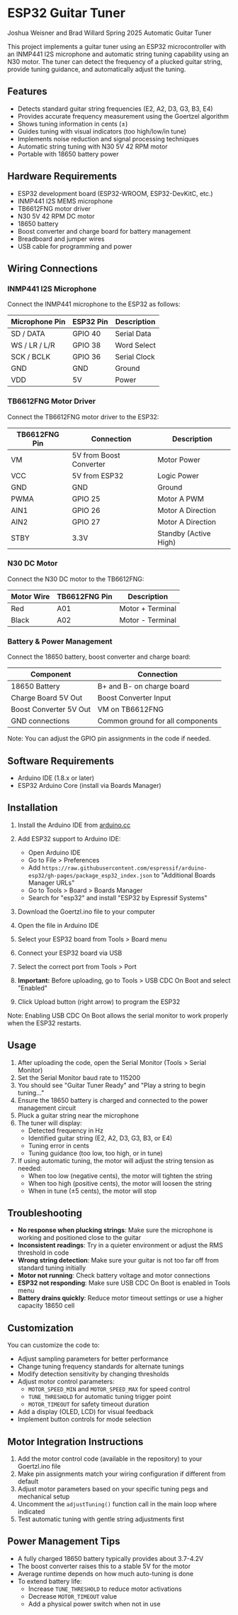 # ESP32 Guitar Tuner
Joshua Weisner and Brad Willard Spring 2025
Automatic Guitar Tuner


This project implements a guitar tuner using an ESP32 microcontroller with an INMP441 I2S microphone and automatic string tuning capability using an N30 motor. The tuner can detect the frequency of a plucked guitar string, provide tuning guidance, and automatically adjust the tuning.

## Features

- Detects standard guitar string frequencies (E2, A2, D3, G3, B3, E4)
- Provides accurate frequency measurement using the Goertzel algorithm
- Shows tuning information in cents (±)
- Guides tuning with visual indicators (too high/low/in tune)
- Implements noise reduction and signal processing techniques
- Automatic string tuning with N30 5V 42 RPM motor
- Portable with 18650 battery power

## Hardware Requirements

- ESP32 development board (ESP32-WROOM, ESP32-DevKitC, etc.)
- INMP441 I2S MEMS microphone
- TB6612FNG motor driver
- N30 5V 42 RPM DC motor
- 18650 battery
- Boost converter and charge board for battery management
- Breadboard and jumper wires
- USB cable for programming and power

## Wiring Connections

### INMP441 I2S Microphone
Connect the INMP441 microphone to the ESP32 as follows:

| Microphone Pin | ESP32 Pin | Description       |
|----------------|-----------|-------------------|
| SD / DATA      | GPIO 40   | Serial Data       |
| WS / LR / L/R  | GPIO 38   | Word Select       |
| SCK / BCLK     | GPIO 36   | Serial Clock      |
| GND            | GND       | Ground            |
| VDD            | 5V        | Power             |

### TB6612FNG Motor Driver
Connect the TB6612FNG motor driver to the ESP32:

| TB6612FNG Pin | Connection             | Description       |
|---------------|------------------------|-------------------|
| VM            | 5V from Boost Converter| Motor Power       |
| VCC           | 5V from ESP32          | Logic Power       |
| GND           | GND                    | Ground            |
| PWMA          | GPIO 25                | Motor A PWM       |
| AIN1          | GPIO 26                | Motor A Direction |
| AIN2          | GPIO 27                | Motor A Direction |
| STBY          | 3.3V                   | Standby (Active High) |

### N30 DC Motor
Connect the N30 DC motor to the TB6612FNG:

| Motor Wire | TB6612FNG Pin | Description |
|------------|---------------|-------------|
| Red        | A01           | Motor + Terminal |
| Black      | A02           | Motor - Terminal |

### Battery & Power Management
Connect the 18650 battery, boost converter and charge board:

| Component | Connection |
|-----------|------------|
| 18650 Battery | B+ and B- on charge board |
| Charge Board 5V Out | Boost Converter Input |
| Boost Converter 5V Out | VM on TB6612FNG |
| GND connections | Common ground for all components |

Note: You can adjust the GPIO pin assignments in the code if needed.

## Software Requirements

- Arduino IDE (1.8.x or later)
- ESP32 Arduino Core (install via Boards Manager)

## Installation

1. Install the Arduino IDE from [arduino.cc](https://www.arduino.cc/)
2. Add ESP32 support to Arduino IDE:
   - Open Arduino IDE
   - Go to File > Preferences
   - Add `https://raw.githubusercontent.com/espressif/arduino-esp32/gh-pages/package_esp32_index.json` to "Additional Boards Manager URLs"
   - Go to Tools > Board > Boards Manager
   - Search for "esp32" and install "ESP32 by Espressif Systems"

3. Download the Goertzl.ino file to your computer
4. Open the file in Arduino IDE
5. Select your ESP32 board from Tools > Board menu
6. Connect your ESP32 board via USB
7. Select the correct port from Tools > Port
8. **Important:** Before uploading, go to Tools > USB CDC On Boot and select "Enabled"
9. Click Upload button (right arrow) to program the ESP32

Note: Enabling USB CDC On Boot allows the serial monitor to work properly when the ESP32 restarts.

## Usage

1. After uploading the code, open the Serial Monitor (Tools > Serial Monitor)
2. Set the Serial Monitor baud rate to 115200
3. You should see "Guitar Tuner Ready" and "Play a string to begin tuning..."
4. Ensure the 18650 battery is charged and connected to the power management circuit
5. Pluck a guitar string near the microphone
6. The tuner will display:
   - Detected frequency in Hz
   - Identified guitar string (E2, A2, D3, G3, B3, or E4)
   - Tuning error in cents
   - Tuning guidance (too low, too high, or in tune)
7. If using automatic tuning, the motor will adjust the string tension as needed:
   - When too low (negative cents), the motor will tighten the string
   - When too high (positive cents), the motor will loosen the string
   - When in tune (±5 cents), the motor will stop

## Troubleshooting

- **No response when plucking strings**: Make sure the microphone is working and positioned close to the guitar
- **Inconsistent readings**: Try in a quieter environment or adjust the RMS threshold in code
- **Wrong string detection**: Make sure your guitar is not too far off from standard tuning initially
- **Motor not running**: Check battery voltage and motor connections
- **ESP32 not responding**: Make sure USB CDC On Boot is enabled in Tools menu
- **Battery drains quickly**: Reduce motor timeout settings or use a higher capacity 18650 cell

## Customization

You can customize the code to:
- Adjust sampling parameters for better performance
- Change tuning frequency standards for alternate tunings
- Modify detection sensitivity by changing thresholds
- Adjust motor control parameters:
  - `MOTOR_SPEED_MIN` and `MOTOR_SPEED_MAX` for speed control
  - `TUNE_THRESHOLD` for automatic tuning trigger point
  - `MOTOR_TIMEOUT` for safety timeout duration
- Add a display (OLED, LCD) for visual feedback
- Implement button controls for mode selection

## Motor Integration Instructions

1. Add the motor control code (available in the repository) to your Goertzl.ino file
2. Make pin assignments match your wiring configuration if different from default
3. Adjust motor parameters based on your specific tuning pegs and mechanical setup
4. Uncomment the `adjustTuning()` function call in the main loop where indicated
5. Test automatic tuning with gentle string adjustments first

## Power Management Tips

- A fully charged 18650 battery typically provides about 3.7-4.2V
- The boost converter raises this to a stable 5V for the motor
- Average runtime depends on how much auto-tuning is done
- To extend battery life:
  - Increase `TUNE_THRESHOLD` to reduce motor activations
  - Decrease `MOTOR_TIMEOUT` value
  - Add a physical power switch when not in use
